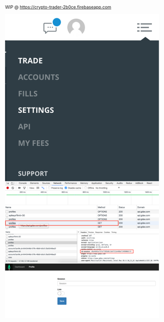 WIP @ https://crypto-trader-2b0ce.firebaseapp.com

![Step 1](/public/step1.png?raw=true)
![Step 2](/public/step2.png?raw=true)
![Step 3](/public/step3.png?raw=true)
![Step 4](/public/step4.png?raw=true)

